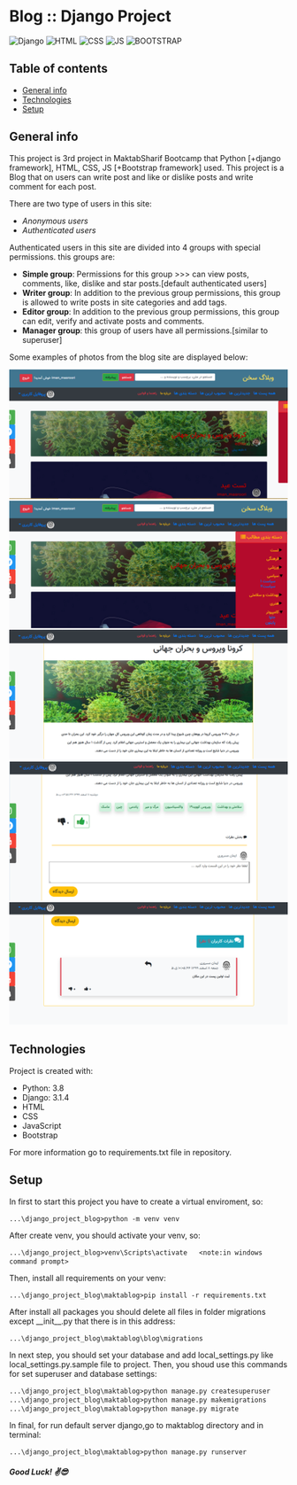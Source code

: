 
# Blog :: Django Project
![Django](https://img.shields.io/badge/django-blog-green) ![HTML](https://img.shields.io/badge/HTML-blog-red) ![CSS](https://img.shields.io/badge/CSS-blog-blue)
![JS](https://img.shields.io/badge/JS-blog-orange) ![BOOTSTRAP](https://img.shields.io/badge/Bootstrap-blog-purple)
## Table of contents
* [General info](#general-info)
* [Technologies](#technologies)
* [Setup](#setup)

## General info

This project is 3rd project in MaktabSharif Bootcamp that Python [+django framework], HTML, CSS, JS [+Bootstrap framework] used.
This project is a Blog that on users can write post and like or dislike posts and write comment for each post.

There are two type of users in this site:
* _Anonymous users_
* _Authenticated users_

Authenticated users in this site are divided into 4 groups with special permissions. this groups are:

* __Simple group__: Permissions for this group >>> can view posts, comments, like, dislike and star posts.[default authenticated users]
* __Writer group__: In addition to the previous group permissions, this group is allowed to write posts in site categories and add tags.
* __Editor group__: In addition to the previous group permissions, this group can edit, verify and activate posts and comments. 
* __Manager group__: this group of users have all permissions.[similar to superuser]


Some examples of photos from the blog site are displayed below:


<img src="maktablog/media/default/main_page.png"> <img src="maktablog/media/default/categories.png">
<img src="maktablog/media/default/post1.png"> <img src="maktablog/media/default/tagsLike.png"> <img src="maktablog/media/default/comment.png"> 

## Technologies
Project is created with:
* Python: 3.8
* Django: 3.1.4
* HTML
* CSS
* JavaScript
* Bootstrap


For more information go to requirements.txt file in repository.

	
## Setup

In first to start this project you have to create a virtual enviroment, so:
```
...\django_project_blog>python -m venv venv
```
After create venv, you should activate your venv, so:
```
...\django_project_blog>venv\Scripts\activate   <note:in windows command prompt>
```
Then, install all requirements on your venv:
```
...\django_project_blog\maktablog>pip install -r requirements.txt
```
After install all packages you should delete all files in folder migrations except \_\_init__.py that there is in this address:
```
...\django_project_blog\maktablog\blog\migrations
```
In next step, you should set your database and add local_settings.py like local_settings.py.sample file to project.
Then, you shoud use this commands for set superuser and database settings:
```
...\django_project_blog\maktablog>python manage.py createsuperuser
...\django_project_blog\maktablog>python manage.py makemigrations
...\django_project_blog\maktablog>python manage.py migrate

```
In final, for run default server django,go to maktablog directory and in terminal:

```
...\django_project_blog\maktablog>python manage.py runserver
```


##### Good Luck! :v::sunglasses:



